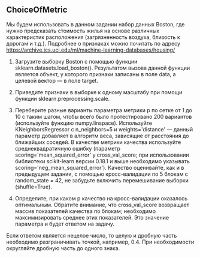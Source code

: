 ## ChoiceOfMetric

Мы будем использовать в данном задании набор данных Boston, где нужно предсказать стоимость жилья на основе различных характеристик расположения (загрязненность воздуха, близость к дорогам и т.д.). Подробнее о признаках можно почитать по адресу https://archive.ics.uci.edu/ml/machine-learning-databases/housing/

1. Загрузите выборку Boston с помощью функции sklearn.datasets.load_boston(). Результатом вызова данной функции является объект, у которого признаки записаны в поле data, а целевой вектор — в поле target.

2. Приведите признаки в выборке к одному масштабу при помощи функции sklearn.preprocessing.scale.

3. Переберите разные варианты параметра метрики p по сетке от 1 до 10 с таким шагом, чтобы всего было протестировано 200 вариантов (используйте функцию numpy.linspace). Используйте KNeighborsRegressor с n_neighbors=5 и weights='distance' — данный параметр добавляет в алгоритм веса, зависящие от расстояния до ближайших соседей. В качестве метрики качества используйте среднеквадратичную ошибку (параметр scoring='mean_squared_error' у cross_val_score; при использовании библиотеки scikit-learn версии 0.18.1 и выше необходимо указывать scoring='neg_mean_squared_error'). Качество оценивайте, как и в предыдущем задании, с помощью кросс-валидации по 5 блокам с random_state = 42, не забудьте включить перемешивание выборки (shuffle=True).

4. Определите, при каком p качество на кросс-валидации оказалось оптимальным. Обратите внимание, что cross_val_score возвращает массив показателей качества по блокам; необходимо максимизировать среднее этих показателей. Это значение параметра и будет ответом на задачу.

Если ответом является нецелое число, то целую и дробную часть необходимо разграничивать точкой, например, 0.4. При необходимости округляйте дробную часть до одного знака.
